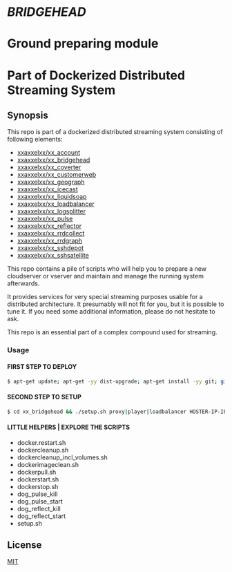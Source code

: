 # ***BRIDGEHEAD***
# Ground preparing module
# Part of Dockerized Distributed Streaming System

## Synopsis
This repo is part of a dockerized distributed streaming system consisting of following elements:
* [xxaxxelxx/xx_account](https://github.com/xxaxxelxx/xx_account)
* [xxaxxelxx/xx_bridgehead](https://github.com/xxaxxelxx/xx_bridgehead)
* [xxaxxelxx/xx_coverter](https://github.com/xxaxxelxx/xx_converter)
* [xxaxxelxx/xx_customerweb](https://github.com/xxaxxelxx/xx_customerweb)
* [xxaxxelxx/xx_geograph](https://github.com/xxaxxelxx/xx_geograph)
* [xxaxxelxx/xx_icecast](https://github.com/xxaxxelxx/xx_icecast)
* [xxaxxelxx/xx_liquidsoap](https://github.com/xxaxxelxx/xx_liquidsoap)
* [xxaxxelxx/xx_loadbalancer](https://github.com/xxaxxelxx/xx_loadbalancer)
* [xxaxxelxx/xx_logsplitter](https://github.com/xxaxxelxx/xx_logsplitter)
* [xxaxxelxx/xx_pulse](https://github.com/xxaxxelxx/xx_pulse)
* [xxaxxelxx/xx_reflector](https://github.com/xxaxxelxx/xx_reflector)
* [xxaxxelxx/xx_rrdcollect](https://github.com/xxaxxelxx/xx_rrdcollect)
* [xxaxxelxx/xx_rrdgraph](https://github.com/xxaxxelxx/xx_rrdgraph)
* [xxaxxelxx/xx_sshdepot](https://github.com/xxaxxelxx/xx_sshdepot)
* [xxaxxelxx/xx_sshsatellite](https://github.com/xxaxxelxx/xx_sshsatellite)

This repo contains a pile of scripts who will help you to prepare a new cloudserver or vserver and maintain and manage the running system afterwards.

It provides services for very special streaming purposes usable for a distributed architecture.
It presumably will not fit for you, but it is possible to tune it. If you need some additional information, please do not hesitate to ask.

This repo is an essential part of a complex compound used for streaming.

### Usage
#### FIRST STEP TO DEPLOY ####
```bash 
$ apt-get update; apt-get -yy dist-upgrade; apt-get install -yy git; git clone https://git@github.com/xxaxxelxx/xx_bridgehead.git; cd xx_bridgehead
```

#### SECOND STEP TO SETUP ####
```bash
$ cd xx_bridgehead && ./setup.sh proxy|player|loadbalancer HOSTER-IP-IP-IP-IP
```

#### LITTLE HELPERS | EXPLORE THE SCRIPTS ####
* docker.restart.sh
* dockercleanup.sh
* dockercleanup_incl_volumes.sh
* dockerimageclean.sh
* dockerpull.sh
* dockerstart.sh
* dockerstop.sh
* dog_pulse_kill
* dog_pulse_start
* dog_reflect_kill
* dog_reflect_start
* setup.sh

## License

[MIT](https://github.com/xxaxxelxx/xx_Liquidsoap/blob/master/LICENSE.md)

